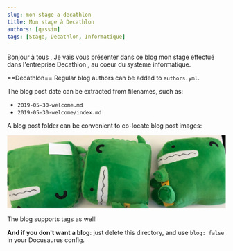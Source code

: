 ```yaml
---
slug: mon-stage-a-decathlon
title: Mon stage à Decathlon
authors: [qassim]
tags: [Stage, Decathlon, Informatique]
---
```


Bonjour à tous ,
Je vais vous présenter dans ce blog mon stage effectué dans l'entreprise Decathlon , au coeur du systeme informatique.

==Decathlon== 
Regular blog authors can be added to `authors.yml`.

The blog post date can be extracted from filenames, such as:

- `2019-05-30-welcome.md`
- `2019-05-30-welcome/index.md`

A blog post folder can be convenient to co-locate blog post images:

![Docusaurus Plushie](./docusaurus-plushie-banner.jpeg)

The blog supports tags as well!

**And if you don't want a blog**: just delete this directory, and use `blog: false` in your Docusaurus config.
